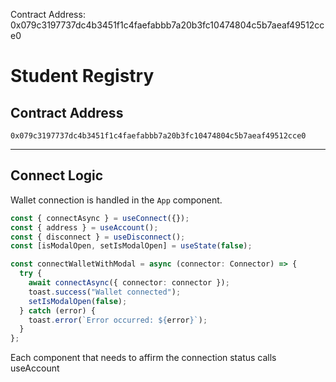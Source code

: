 Contract Address: 0x079c3197737dc4b3451f1c4faefabbb7a20b3fc10474804c5b7aeaf49512cce0

# Student Registry

## Contract Address
`0x079c3197737dc4b3451f1c4faefabbb7a20b3fc10474804c5b7aeaf49512cce0`

---

## Connect Logic

Wallet connection is handled in the `App` component.

```typescript
const { connectAsync } = useConnect({});
const { address } = useAccount();
const { disconnect } = useDisconnect();
const [isModalOpen, setIsModalOpen] = useState(false);

const connectWalletWithModal = async (connector: Connector) => {
  try {
    await connectAsync({ connector: connector });
    toast.success("Wallet connected");
    setIsModalOpen(false);
  } catch (error) {
    toast.error(`Error occurred: ${error}`);
  }
};
```

Each component that needs to affirm the connection status calls useAccount
